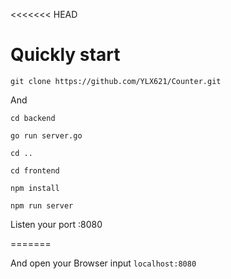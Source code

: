 <<<<<<< HEAD
# Quickly start
```
git clone https://github.com/YLX621/Counter.git
```

And

```
cd backend
```



```
go run server.go
```

```
cd ..
```

```
cd frontend
```

```
npm install
```

```
npm run server
```
Listen your port :8080

=======

And open your Browser input `localhost:8080`
